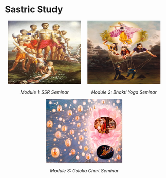 # **Sastric Study**

<div style="display: flex; justify-content: center; align-items: center;">
    <div style="margin: 0 10px; text-align: center;">
        <a href="https://nigamakalpataru108.github.io/Sastric_Study/SSR">
            <img src="../images/ssr.png" alt="SSR" width="240" height="200">
        </a>
        <p><em>Module 1: SSR Seminar</em></p>
    </div>
    <div style="margin: 0 10px; text-align: center;">
        <a href="https://nigamakalpataru108.github.io/Sastric_Study/Bhakti_Yoga">
            <img src="../images/by.png" alt="BY" width="240" height="200">
        </a>
        <p><em>Module 2: Bhakti Yoga Seminar</em></p>
    </div>
</div>

<div style="display: flex; justify-content: center; align-items: center;">
    <div style="margin: 0 10px; text-align: center;">
        <a href="https://nigamakalpataru108.github.io/Sastric_Study/Goloka_Chart">
            <img src="../images/goloka_chart.jpg" alt="GC" width="240" height="200">
        </a>
        <p><em>Module 3: Goloka Chart Seminar</em></p>
    </div>
</div>




